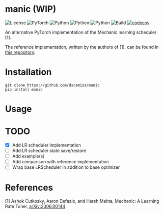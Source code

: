 # manic (WIP)

![License](https://img.shields.io/badge/license-MIT-blue)
![PyTorch](https://img.shields.io/badge/PyTorch-%23EE4C2C.svg?logo=PyTorch&logoColor=white)
![Python](https://img.shields.io/badge/python-3.9-blue.svg)
![Python](https://img.shields.io/badge/python-3.10-blue.svg)
![Python](https://img.shields.io/badge/python-3.11-blue.svg)
![Build](https://github.com/dscamiss/manic/actions/workflows/python-package.yml/badge.svg)
[![codecov](https://codecov.io/gh/dscamiss/manic/graph/badge.svg?token=ZWTBITN49T)](https://codecov.io/gh/dscamiss/manic)

An alternative PyTorch implementation of the Mechanic learning scheduler [1].

The reference implementation, written by the authors of [1], can be found in [this repository](https://github.com/optimizedlearning/mechanic).

# Installation

```
git clone https://github.com/dscamiss/manic
pip install manic
```

# Usage

# TODO

- [x] Add LR scheduler implementation
- [ ] Add LR scheduler state save/restore
- [ ] Add example(s)
- [ ] Add comparison with reference implementation
- [ ] Wrap base LRScheduler in addition to base optimizer

# References

[1] Ashok Cutkosky, Aaron Defazio, and Harsh Mehta, Mechanic: A Learning Rate Tuner, [arXiv:2306.00144](https://arxiv.org/abs/2306.00144)
